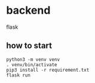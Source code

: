 # backend
flask

## how to start
```
python3 -m venv venv
. venv/bin/activate      
pip3 install -r requirement.txt     
flask run
```
